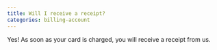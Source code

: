 ```yaml
---
title: Will I receive a receipt?
categories: billing-account
---
```

Yes! As soon as your card is charged, you will receive a receipt from us.
